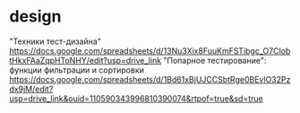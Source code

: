 # design
"Техники тест-дизайна"
https://docs.google.com/spreadsheets/d/13Nu3Xix8FuuKmFSTibgc_O7ClobtHkxFAaZqpHToNHY/edit?usp=drive_link
"Попарное тестирование": функции фильтрации и сортировки
https://docs.google.com/spreadsheets/d/1Bd61xBjUJCCSbtRge0BEvlO32Pzdx9jM/edit?usp=drive_link&ouid=110590343996810390074&rtpof=true&sd=true
